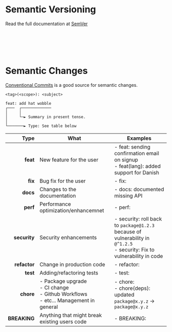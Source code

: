 # Semantic Versioning
Read the full documentation at [SemVer](https://semver.org/)

<br><br>
<br><br>

# Semantic Changes
[Conventional Commits](https://www.conventionalcommits.org/en/v1.0.0/) is a good source for semantic changes.

`<tag>(<scope>): <subject>`

```
feat: add hat wobble
┌───  ┌─────────────
│     │
│     └─► Summary in present tense.
│
└───────► Type: See table below
```

|         Type | What                                                                                     | Examples                                                                                                                     |
| ------------:| ---------------------------------------------------------------------------------------- | ---------------------------------------------------------------------------------------------------------------------------- |
|     **feat** | New feature for the user                                                                 | - feat: sending confirmation email on signup<br>- feat(lang): added support for Danish                                                                                                                     |
|      **fix** | Bug fix for the user                                                                     | - fix:                                                                                                                       |
|     **docs** | Changes to the documentation                                                             | - docs: documented missing API                                                                                               |
|     **perf** | Performance optimization/enhancemnet                                                     | - perf:                                                                                                                      |
| **security** | Security enhancements                                                                    | - security: roll back to `package@1.2.3` because of vulnerability in `@^1.2.5` <br> - security: Fix to vulnerability in code |
| **refactor** | Change in production code                                                                | - refactor:                                                                                                                  |
|     **test** | Adding/refactoring tests                                                                 | - test:                                                                                                                      |
|    **chore** | - Package upgrade<br>- CI change<br>- Github Workflows<br>- etc... Management in general | - chore:<br>- chore(deps): updated `package@x.y.z` -> `package@x.y.z`                                                                                                                     |
| **BREAKING** | Anything that might break existing users code                                            | - BREAKING:                                                                                                                  |

